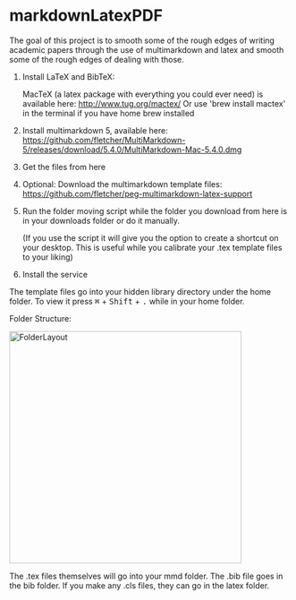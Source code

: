 # markdownLatexPDF

The goal of this project is to smooth some of the rough edges of writing academic papers through the use of multimarkdown and latex and smooth some of the rough edges of dealing with those.  

1. Install LaTeX and BibTeX:

   MacTeX (a latex package with everything you could ever need) is available here: http://www.tug.org/mactex/
   Or use 'brew install mactex' in the terminal if you have home brew installed

2. Install multimarkdown 5, available here: https://github.com/fletcher/MultiMarkdown-5/releases/download/5.4.0/MultiMarkdown-Mac-5.4.0.dmg

3. Get the files from here

4. Optional: Download the multimarkdown template files: https://github.com/fletcher/peg-multimarkdown-latex-support

5. Run the folder moving script while the folder you download from here is in your downloads folder or do it manually. 

   (If you use the script it will give you the option to create a shortcut on your desktop. This is useful while you calibrate your .tex template files to your liking)

6. Install the service

The template files go into your hidden library directory under the home folder. To view it press <kbd>⌘</kbd> + <kbd>Shift</kbd> + <kbd>.</kbd> while in your home folder. 

Folder Structure:

<img width="415" alt="FolderLayout" src="https://user-images.githubusercontent.com/84057259/119235024-b9abed80-baed-11eb-94b2-970b3a56c860.png">

The .tex files themselves will go into your mmd folder. The .bib file goes in the bib folder. If you make any .cls files, they can go in the latex folder.

